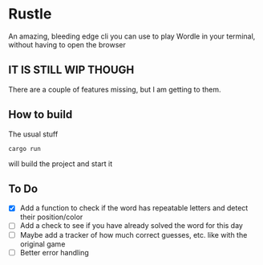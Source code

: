 # Rustle

An amazing, bleeding edge cli you can use to play Wordle in your terminal, without having to open the browser

## IT IS STILL WIP THOUGH

There are a couple of features missing, but I am getting to them.

## How to build

The usual stuff

```
cargo run
```

will build the project and start it

## To Do

- [x] Add a function to check if the word has repeatable letters and detect their position/color
- [ ] Add a check to see if you have already solved the word for this day
- [ ] Maybe add a tracker of how much correct guesses, etc. like with the original game
- [ ] Better error handling

